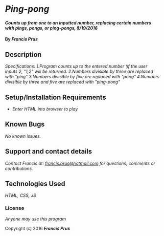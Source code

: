 # _Ping-pong_

#### _Counts up from one to an inputted number, replacing certain numbers with pings, pongs, or ping-pongs, 8/19/2016_

#### By _**Francis Prus**_

## Description

_Specifications:
1.Program counts up to the entered number (if the user inputs 2, "1,2" will be returned.
2.Numbers divisible by three are replaced with "ping"
3.Numbers divisible by five are replaced with "pong"
4.Numbers divisible by three and five are replaced with "ping-pong"_

## Setup/Installation Requirements

* _Enter HTML into browser to play_

## Known Bugs

_No known issues._

## Support and contact details

_Contact Francis at: francis.prus@hotmail.com for questions, comments or contributions._

## Technologies Used

_HTML, CSS, JS_

### License

*Anyone may use this program*

Copyright (c) 2016 **_Francis Prus_**
